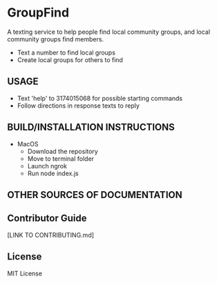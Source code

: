 # GroupFind

A texting service to help people find local community groups, and local community groups find members.
  * Text a number to find local groups
  * Create local groups for others to find

## USAGE
  * Text 'help' to 3174015068 for possible starting commands
  * Follow directions in response texts to reply
  
## BUILD/INSTALLATION INSTRUCTIONS
  * MacOS
    * Download the repository
    * Move to terminal folder
    * Launch ngrok
    * Run node index.js


## OTHER SOURCES OF DOCUMENTATION

## Contributor Guide
[LINK TO CONTRIBUTING.md]

## License 
MIT License
